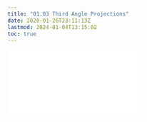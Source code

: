 ```yaml
---
title: "01.03 Third Angle Projections"
date: 2020-01-26T23:11:13Z
lastmod: 2024-01-04T13:15:02
toc: true
---
```


![Link to included content](../../../../drawing/third-angle-projection.md)

